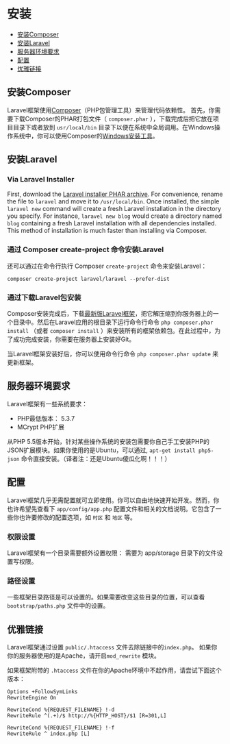# 安装

- [安装Composer](#install-composer)
- [安装Laravel](#install-laravel)
- [服务器环境要求](#server-requirements)
- [配置](#configuration)
- [优雅链接](#pretty-urls)

<a name="install-composer"></a>
## 安装Composer

Laravel框架使用[Composer](http://getcomposer.org)（PHP包管理工具）来管理代码依赖性。
首先，你需要下载Composer的PHAR打包文件（ `composer.phar` ），下载完成后把它放在项目目录下或者放到 `usr/local/bin` 目录下以便在系统中全局调用。在Windows操作系统中，你可以使用Composer的[Windows安装工具](https://getcomposer.org/Composer-Setup.exe)。

<a name="install-laravel"></a>
## 安装Laravel

### Via Laravel Installer

First, download the [Laravel installer PHAR archive](http://laravel.com/laravel.phar). For convenience, rename the file to `laravel` and move it to `/usr/local/bin`. Once installed, the simple `laravel new` command will create a fresh Laravel installation in the directory you specify. For instance, `laravel new blog` would create a directory named `blog` containing a fresh Laravel installation with all dependencies installed. This method of installation is much faster than installing via Composer.

### 通过 Composer create-project 命令安装Laravel

还可以通过在命令行执行 Composer `create-project` 命令来安装Laravel：

	composer create-project laravel/laravel --prefer-dist

### 通过下载Laravel包安装

Composer安装完成后，下载[最新版Laravel框架](https://github.com/laravel/laravel/archive/master.zip)，把它解压缩到你服务器上的一个目录中。然后在Laravel应用的根目录下运行命令行命令 `php composer.phar install` （或者 `composer install` ）来安装所有的框架依赖包。在此过程中，为了成功完成安装，你需要在服务器上安装好Git。

当Laravel框架安装好后，你可以使用命令行命令 `php composer.phar update` 来更新框架。

<a name="server-requirements"></a>
## 服务器环境要求

Laravel框架有一些系统要求：

- PHP最低版本： 5.3.7
- MCrypt PHP扩展

从PHP 5.5版本开始，针对某些操作系统的安装包需要你自己手工安装PHP的JSON扩展模块。如果你使用的是Ubuntu，可以通过,  `apt-get install php5-json` 命令直接安装。（译者注：还是Ubuntu傻瓜化啊！！！）

<a name="configuration"></a>
## 配置

Laravel框架几乎无需配置就可立即使用。你可以自由地快速开始开发。然而，你也许希望先查看下 `app/config/app.php` 配置文件和相关的文档说明。它包含了一些你也许要修改的配置选项，如 `时区` 和 `地区` 等。

<a name="permissions"></a>
### 权限设置
Laravel框架有一个目录需要额外设置权限： 需要为 app/storage 目录下的文件设置写权限。

<a name="paths"></a>
### 路径设置

一些框架目录路径是可以设置的。如果需要改变这些目录的位置，可以查看 `bootstrap/paths.php` 文件中的设置。

<a name="pretty-urls"></a>
## 优雅链接

Laravel框架通过设置 `public/.htaccess` 文件去除链接中的`index.php`。 如果你你的服务器使用的是Apache，请开启`mod_rewrite` 模块。

如果框架附带的 `.htaccess` 文件在你的Apache环境中不起作用，请尝试下面这个版本：

	Options +FollowSymLinks
	RewriteEngine On

	RewriteCond %{REQUEST_FILENAME} !-d
	RewriteRule ^(.+)/$ http://%{HTTP_HOST}/$1 [R=301,L]

	RewriteCond %{REQUEST_FILENAME} !-f
	RewriteRule ^ index.php [L]
